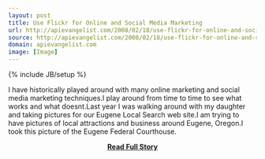 ```yaml
---
layout: post
title: Use Flickr for Online and Social Media Marketing
url: http://apievangelist.com/2008/02/18/use-flickr-for-online-and-social-media-marketing/
source: http://apievangelist.com/2008/02/18/use-flickr-for-online-and-social-media-marketing/
domain: apievangelist.com
image: [Image]
---
```

{% include JB/setup %}<p>I have historically played around with many online marketing and social media marketing techniques.I play around from time to time to see what works and what doesnt.Last year I was walking around with my daughter and taking pictures for our Eugene Local Search web site.I am trying to have pictures of local attractions and business around Eugene, Oregon.I took this picture of the Eugene Federal Courthouse.</p>
<center><p><a href="http://apievangelist.com/2008/02/18/use-flickr-for-online-and-social-media-marketing/" style='padding:25px; font-sze:18px; font-weight: bold;'>Read Full Story</a></p></center>
